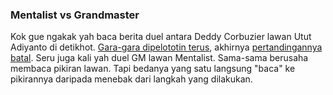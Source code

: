 ### Mentalist vs Grandmaster

Kok gue ngakak yah baca berita duel antara Deddy Corbuzier lawan Utut Adiyanto di detikhot. <a href="http://www.detikhot.com/index.php/tainment.read/tahun/2007/bulan/09/tgl/07/time/190001/idnews/827174/idkanal/230">Gara-gara dipelototin terus</a>, akhirnya <a href="http://www.detikhot.com/index.php/tainment.read/tahun/2007/bulan/09/tgl/07/time/194506/idnews/827191/idkanal/230">pertandingannya batal</a>.  Seru juga kali yah duel GM lawan Mentalist. Sama-sama berusaha membaca pikiran lawan. Tapi bedanya yang satu langsung "baca" ke pikirannya daripada menebak dari langkah yang dilakukan.

<!-- METADATA: {"time": "2007-09-07 09:24:59", "title": "Mentalist vs Grandmaster"} -->
